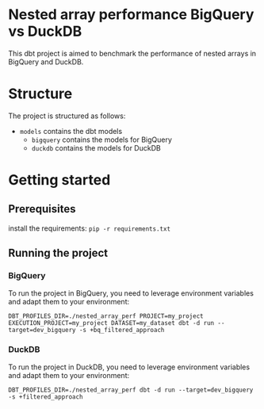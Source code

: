 # Nested array performance BigQuery vs DuckDB
This dbt project is aimed to benchmark the performance of nested arrays in BigQuery and DuckDB.

# Structure
The project is structured as follows:
- `models` contains the dbt models
  - `bigquery` contains the models for BigQuery
  - `duckdb` contains the models for DuckDB

# Getting started

## Prerequisites

install the requirements:
`pip -r requirements.txt`

## Running the project

### BigQuery
To run the project in BigQuery, you need to leverage environment variables and adapt them to your environment:
```
DBT_PROFILES_DIR=./nested_array_perf PROJECT=my_project EXECUTION_PROJECT=my_project DATASET=my_dataset dbt -d run --target=dev_bigquery -s +bq_filtered_approach
```

### DuckDB
To run the project in DuckDB, you need to leverage environment variables and adapt them to your environment:
```
DBT_PROFILES_DIR=./nested_array_perf dbt -d run --target=dev_bigquery -s +filtered_approach
```
